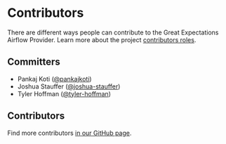 # Contributors

There are different ways people can contribute to the Great Expectations Airflow Provider.
Learn more about the project [contributors roles](https://github.com/astronomer/airflow-provider-great-expectations/blob/main/docs/contributing/contributor-roles.md).

## Committers

* Pankaj Koti ([@pankajkoti](https://github.com/pankajkoti))
* Joshua Stauffer ([@joshua-stauffer](https://github.com/joshua-stauffer))
* Tyler Hoffman ([@tyler-hoffman](https://github.com/tyler-hoffman))

## Contributors

Find more contributors [in our GitHub page](https://github.com/astronomer/airflow-provider-great-expectations/graphs/contributors).
